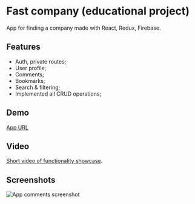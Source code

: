 
# Fast company (educational project)
App for finding a company made with React, Redux, Firebase.

## Features
- Auth, private routes;
- User profile;
- Comments;
- Bookmarks;
- Search & filtering;
- Implemented all CRUD operations;

## Demo
[ App URL](https://fast-company.aleksandrl.ru/)

## Video
[ Short video of functionality showcase](https://www.berrycast.com/conversations/7cd95124-b008-55e3-9598-a82e4bf03642).

## Screenshots
![App comments screenshot](https://aleksandrl.ru/img/fast-company-comments.jpg)
